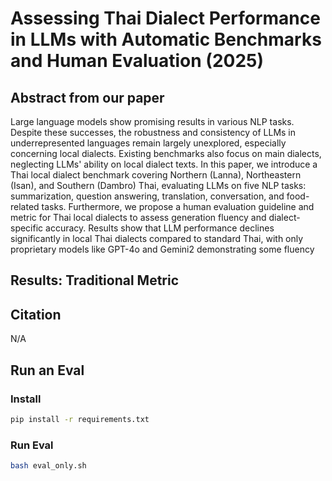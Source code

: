 
# Assessing Thai Dialect Performance in LLMs with Automatic Benchmarks and Human Evaluation (2025)

## Abstract from our paper

Large language models show promising results in various NLP tasks. Despite these successes, the robustness and consistency of LLMs in underrepresented languages remain largely unexplored, especially concerning local dialects. Existing benchmarks also focus on main dialects, neglecting LLMs' ability on local dialect texts. In this paper, we introduce a Thai local dialect benchmark covering Northern (Lanna), Northeastern (Isan), and Southern (Dambro) Thai, evaluating LLMs on five NLP tasks: summarization, question answering, translation, conversation, and food-related tasks. Furthermore, we propose a human evaluation guideline and metric for Thai local dialects to assess generation fluency and dialect-specific accuracy. Results show that LLM performance declines significantly in local Thai dialects compared to standard Thai, with only proprietary models like GPT-4o and Gemini2 demonstrating some fluency

## Results: Traditional Metric



## Citation

N/A


## Run an Eval

### Install
```sh
pip install -r requirements.txt
```

### Run Eval
```sh
bash eval_only.sh
```
